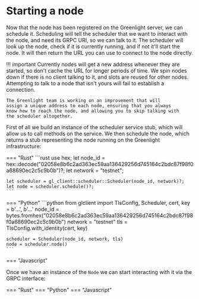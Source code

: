 # Starting a node

Now that the node has been registered on the Greenlight server, we can
schedule it. Scheduling will tell the scheduler that we want to
interact with the node, and need its GRPC URI, so we can talk to
it. The scheduler will look up the node, check if it is currently
running, and if not it'll start the node. It will then return the URL
you can use to connect to the node directly.

!!! important
	Currently nodes will get a new address whenever they are started,
	so don't cache the URL for longer periods of time. We spin nodes
	down if there is no client talking to it, and slots are reused for
	other nodes. Attempting to talk to a node that isn't yours will
	fail to establish a connection.

	The Greenlight team is working on an improvement that will
	assign a unique address to each node, ensuring that you always
	know how to reach the node, and allowing you to skip talking with
	the scheduler altogether.
	
First of all we build an instance of the scheduler service stub, which
will allow us to call methods on the service. We then schedule the
node, which returns a stub representing the node running on the
Greenlight infrastructure:

=== "Rust"
	```rust
	use hex;
	let node_id = hex::decode("02058e8b6c2ad363ec59aa136429256d745164c2bdc87f98f0a68690ec2c5c9b0b")?;
	let network = "testnet";
	
	let scheduler = gl_client::scheduler::Scheduler(node_id, network)?;
	let node = scheduler.schedule()?;
	```

=== "Python"
	```python
	from glclient import TlsConfig, Scheduler, 
	cert, key = b'...', b'...'
	node_id = bytes.fromhex("02058e8b6c2ad363ec59aa136429256d745164c2bdc87f98f0a68690ec2c5c9b0b")
	network = "testnet"
	tls = TlsConfig.with_identity(cert, key)
	
	scheduler = Scheduler(node_id, network, tls)
	node = scheduler.node()
	```

=== "Javascript"
	<!-- TODO -->

Once we have an instance of the `Node` we can start interacting with it via the GRPC interface:

=== "Rust"
	<!-- TODO -->
=== "Python"
	<!-- TODO -->
=== "Javascript"
	<!-- TODO -->

